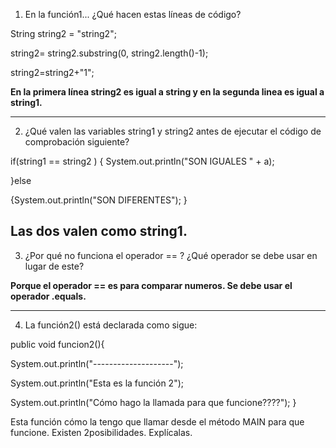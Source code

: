 
1. En la función1... ¿Qué hacen estas líneas de código?

String string2 = "string2";

string2= string2.substring(0, string2.length()-1);

string2=string2+"1";

**En la primera línea string2 es igual a string y en la segunda linea es igual a string1.**

---
2. ¿Qué valen las variables string1 y string2 antes de ejecutar el código de comprobación siguiente?

if(string1 == string2 ) {
System.out.println("SON IGUALES " + a);

}else 

{System.out.println("SON DIFERENTES");
}

 **Las dos valen como string1.**
 ---
3. ¿Por qué no funciona el operador == ? ¿Qué operador se debe usar en lugar de este?

**Porque el operador == es para comparar numeros.
Se debe usar el operador .equals.**

---
4. La función2() está declarada como sigue:

public void funcion2(){

System.out.println("--------------------");

System.out.println("Esta es la función 2");

System.out.println("Cómo hago la llamada para que funcione????");
}

Esta función cómo la tengo que llamar desde el método MAIN para que funcione. Existen 2posibilidades. Explícalas.

